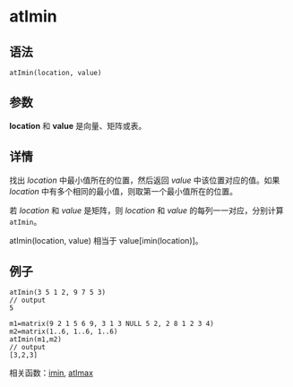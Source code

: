 # atImin

## 语法

`atImin(location, value)`

## 参数

**location** 和 **value** 是向量、矩阵或表。

## 详情

找出 *location* 中最小值所在的位置，然后返回 *value* 中该位置对应的值。如果 *location*
中有多个相同的最小值，则取第一个最小值所在的位置。

若 *location* 和 *value* 是矩阵，则 *location* 和 *value* 的每列一一对应，分别计算
`atImin`。

atImin(location, value) 相当于 value[imin(location)]。

## 例子

```
atImin(3 5 1 2, 9 7 5 3)
// output
5

m1=matrix(9 2 1 5 6 9, 3 1 3 NULL 5 2, 2 8 1 2 3 4)
m2=matrix(1..6, 1..6, 1..6)
atImin(m1,m2)
// output
[3,2,3]
```

相关函数：[imin](../i/imin.md), [atImax](atImax.md)

